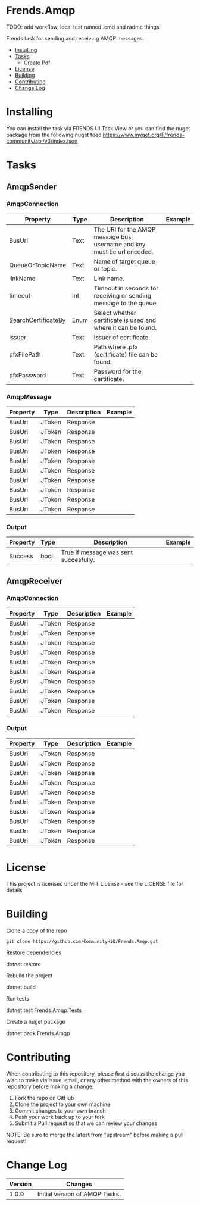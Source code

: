 # Frends.Amqp

TODO: add workflow, local test runned .cmd and radme things

Frends task for sending and receiving AMQP messages.

- [Installing](#installing)
- [Tasks](#tasks)
  - [Create Pdf](#createpdf)
- [License](#license)
- [Building](#building)
- [Contributing](#contributing)
- [Change Log](#change-log)


# Installing
You can install the task via FRENDS UI Task View or you can find the nuget package from the following nuget feed
https://www.myget.org/F/frends-community/api/v3/index.json


Tasks
=====


## AmqpSender

### AmqpConnection


| Property          | Type                      | Description          | Example    
|-------------------|---------------------------|----------------------|----------------------|
| BusUri            | Text                    | The URI for the AMQP message bus, username and key must be url encoded.        |
| QueueOrTopicName  | Text                    | Name of target queue or topic.        |
| linkName          | Text                    | Link name.        |
| timeout           | Int                     | Timeout in seconds for receiving or sending message to the queue.        |
| SearchCertificateBy  | Enum                 | Select whether certificate is used and where it can be found.        |
| issuer            | Text                    | Issuer of certificate.        |
| pfxFilePath       | Text                    | Path where .pfx (certificate) file can be found.        |
| pfxPassword       | Text                    | Password for the certificate.        |



### AmqpMessage


| Property          | Type                      | Description          | Example    
|-------------------|---------------------------|----------------------|----------------------|
| BusUri              | JToken                    | Response        |
| BusUri              | JToken                    | Response        |
| BusUri              | JToken                    | Response        |
| BusUri              | JToken                    | Response        |
| BusUri              | JToken                    | Response        |
| BusUri              | JToken                    | Response        |
| BusUri              | JToken                    | Response        |
| BusUri              | JToken                    | Response        |
| BusUri              | JToken                    | Response        |
| BusUri              | JToken                    | Response        |



### Output


| Property          | Type                      | Description          | Example    
|-------------------|---------------------------|----------------------|----------------------|
| Success              | bool                    | True if message was sent succesfully.        |

## AmqpReceiver

### AmqpConnection


| Property          | Type                      | Description          | Example    
|-------------------|---------------------------|----------------------|----------------------|
| BusUri              | JToken                    | Response        |
| BusUri              | JToken                    | Response        |
| BusUri              | JToken                    | Response        |
| BusUri              | JToken                    | Response        |
| BusUri              | JToken                    | Response        |
| BusUri              | JToken                    | Response        |
| BusUri              | JToken                    | Response        |
| BusUri              | JToken                    | Response        |
| BusUri              | JToken                    | Response        |
| BusUri              | JToken                    | Response        |



### Output


| Property          | Type                      | Description          | Example    
|-------------------|---------------------------|----------------------|----------------------|
| BusUri              | JToken                    | Response        |
| BusUri              | JToken                    | Response        |
| BusUri              | JToken                    | Response        |
| BusUri              | JToken                    | Response        |
| BusUri              | JToken                    | Response        |
| BusUri              | JToken                    | Response        |
| BusUri              | JToken                    | Response        |
| BusUri              | JToken                    | Response        |
| BusUri              | JToken                    | Response        |
| BusUri              | JToken                    | Response        |

# License

This project is licensed under the MIT License - see the LICENSE file for details

# Building

Clone a copy of the repo

`git clone https://github.com/CommunityHiQ/Frends.Amqp.git`

Restore dependencies

dotnet restore

Rebuild the project

dotnet build

Run tests

dotnet test Frends.Amqp.Tests

Create a nuget package

dotnet pack Frends.Amqp

# Contributing
When contributing to this repository, please first discuss the change you wish to make via issue, email, or any other method with the owners of this repository before making a change.

1. Fork the repo on GitHub
2. Clone the project to your own machine
3. Commit changes to your own branch
4. Push your work back up to your fork
5. Submit a Pull request so that we can review your changes

NOTE: Be sure to merge the latest from "upstream" before making a pull request!

# Change Log

| Version             | Changes                 |
| ---------------------| ---------------------|
| 1.0.0 | Initial version of AMQP Tasks. |